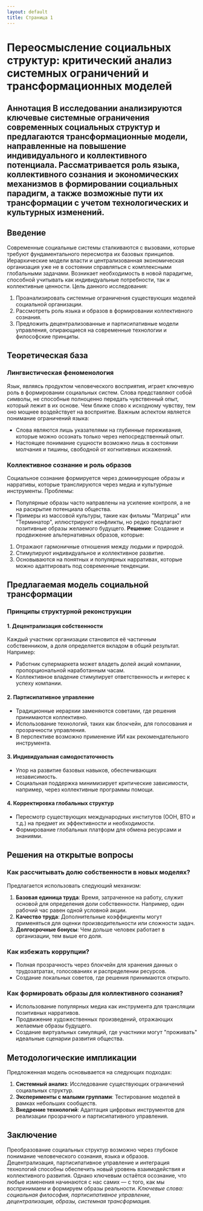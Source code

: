 ```yaml
---
layout: default
title: Страница 1
---
```


# Переосмысление социальных структур: критический анализ системных ограничений и трансформационных моделей
## Аннотация В исследовании анализируются ключевые системные ограничения современных социальных структур и предлагаются трансформационные модели, направленные на повышение индивидуального и коллективного потенциала. Рассматривается роль языка, коллективного сознания и экономических механизмов в формировании социальных парадигм, а также возможные пути их трансформации с учетом технологических и культурных изменений.

## Введение
Современные социальные системы сталкиваются с вызовами, которые требуют фундаментального пересмотра их базовых принципов. Иерархические модели власти и централизованная экономическая организация уже не в состоянии справляться с комплексными глобальными задачами. Возникает необходимость в новой парадигме, способной учитывать как индивидуальные потребности, так и коллективные ценности.
Цель данного исследования:
1. Проанализировать системные ограничения существующих моделей социальной организации.
2. Рассмотреть роль языка и образов в формировании коллективного сознания.
3. Предложить децентрализованные и партисипативные модели управления, опирающиеся на современные технологии и философские принципы.

## Теоретическая база
### Лингвистическая феноменология
Язык, являясь продуктом человеческого восприятия, играет ключевую роль в формировании социальных систем. Слова представляют собой символы, не способные полноценно передать чувственный опыт, который лежит в их основе. Чем ближе слово к исходному чувству, тем оно мощнее воздействует на восприятие.
Важным аспектом является понимание ограничений языка:
- Слова являются лишь указателями на глубинные переживания, которые можно осознать только через непосредственный опыт.
- Настоящее понимание сущности возможно лишь в состоянии молчания и тишины, свободной от когнитивных искажений.

### Коллективное сознание и роль образов
Социальное сознание формируется через доминирующие образы и нарративы, которые транслируются через медиа и культурные инструменты. Проблемы:
- Популярные образы часто направлены на усиление контроля, а не на раскрытие потенциала общества.
- Примеры из массовой культуры, такие как фильмы "Матрица" или "Терминатор", иллюстрируют конфликты, но редко предлагают позитивные образы желаемого будущего.
**Решение**: Создание и продвижение альтернативных образов, которые:
1. Отражают гармоничные отношения между людьми и природой.
2. Стимулируют индивидуальное и коллективное развитие.
3. Основываются на понятных и популярных нарративах, которые можно адаптировать под современные тенденции.

## Предлагаемая модель социальной трансформации
### Принципы структурной реконструкции
#### 1. Децентрализация собственности
Каждый участник организации становится её частичным собственником, а доля определяется вкладом в общий результат. Например:
- Работник супермаркета может владеть долей акций компании, пропорциональной наработанным часам.
- Коллективное владение стимулирует ответственность и интерес к успеху компании.
#### 2. Партисипативное управление
- Традиционные иерархии заменяются советами, где решения принимаются коллективно.
- Использование технологий, таких как блокчейн, для голосования и прозрачности управления.
- В перспективе возможно применение ИИ как рекомендательного инструмента.
#### 3. Индивидуальная самодостаточность
- Упор на развитие базовых навыков, обеспечивающих независимость.
- Социальная поддержка минимизирует критические зависимости, например, через коллективные программы помощи.
#### 4. Корректировка глобальных структур
- Пересмотр существующих международных институтов (ООН, ВТО и т.д.) на предмет их эффективности и необходимости.
- Формирование глобальных платформ для обмена ресурсами и знаниями.

## Решения на открытые вопросы
### Как рассчитывать долю собственности в новых моделях?
Предлагается использовать следующий механизм:
1. **Базовая единица труда**: Время, затраченное на работу, служит основой для определения доли собственности. Например, один рабочий час равен одной условной акции.
2. **Качество труда**: Дополнительные коэффициенты могут применяться для оценки производительности или сложности задач.
3. **Долгосрочные бонусы**: Чем дольше человек работает в организации, тем выше его доля.
### Как избежать коррупции?
- Полная прозрачность через блокчейн для хранения данных о трудозатратах, голосованиях и распределении ресурсов.
- Создание локальных советов, где решения принимаются открыто.
### Как формировать образы для коллективного сознания?
- Использование популярных медиа как инструмента для трансляции позитивных нарративов.
- Продвижение художественных произведений, отражающих желаемые образы будущего.
- Создание виртуальных симуляций, где участники могут "проживать" идеальные сценарии развития общества.

## Методологические импликации
Предложенная модель основывается на следующих подходах:
1. **Системный анализ**: Исследование существующих ограничений социальных структур.
2. **Эксперименты с малыми группами**: Тестирование моделей в рамках небольших сообществ.
3. **Внедрение технологий**: Адаптация цифровых инструментов для реализации прозрачного и партисипативного управления.

## Заключение
Преобразование социальных структур возможно через глубокое понимание человеческого сознания, языка и образов. Децентрализация, партисипативное управление и интеграция технологий способны обеспечить новый уровень взаимодействия и коллективного развития. Однако ключевым остаётся осознание, что любые изменения начинаются с нас самих — с того, как мы воспринимаем и формируем образы реальности.
*Ключевые слова: социальная философия, партисипативное управление, децентрализация, образы, системная трансформация.*
